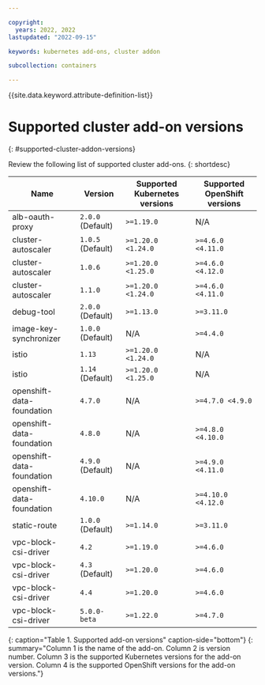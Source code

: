 ```yaml
---

copyright: 
  years: 2022, 2022
lastupdated: "2022-09-15"

keywords: kubernetes add-ons, cluster addon

subcollection: containers

---
```


{{site.data.keyword.attribute-definition-list}}

# Supported cluster add-on versions
{: #supported-cluster-addon-versions}

Review the following list of supported cluster add-ons.
{: shortdesc}

| Name | Version | Supported Kubernetes versions | Supported OpenShift versions |
| --- | --- | --- | --- |
| alb-oauth-proxy | `2.0.0` (Default) | `>=1.19.0` |  N/A  |
| cluster-autoscaler | `1.0.5` (Default) | `>=1.20.0 <1.24.0` | `>=4.6.0 <4.11.0` |
| cluster-autoscaler | `1.0.6`  | `>=1.20.0 <1.25.0` | `>=4.6.0 <4.12.0` |
| cluster-autoscaler | `1.1.0`  | `>=1.20.0 <1.24.0` | `>=4.6.0 <4.11.0` |
| debug-tool | `2.0.0` (Default) | `>=1.13.0` | `>=3.11.0` |
| image-key-synchronizer | `1.0.0` (Default) |  N/A  | `>=4.4.0` |
| istio | `1.13`  | `>=1.20.0 <1.24.0` |  N/A  |
| istio | `1.14` (Default) | `>=1.20.0 <1.25.0` |  N/A  |
| openshift-data-foundation | `4.7.0`  |  N/A  | `>=4.7.0 <4.9.0` |
| openshift-data-foundation | `4.8.0`  |  N/A  | `>=4.8.0 <4.10.0` |
| openshift-data-foundation | `4.9.0` (Default) |  N/A  | `>=4.9.0 <4.11.0` |
| openshift-data-foundation | `4.10.0`  |  N/A  | `>=4.10.0 <4.12.0` |
| static-route | `1.0.0` (Default) | `>=1.14.0` | `>=3.11.0` |
| vpc-block-csi-driver | `4.2`  | `>=1.19.0` | `>=4.6.0` |
| vpc-block-csi-driver | `4.3` (Default) | `>=1.20.0` | `>=4.6.0` |
| vpc-block-csi-driver | `4.4`  | `>=1.20.0` | `>=4.6.0` |
| vpc-block-csi-driver | `5.0.0-beta`  | `>=1.22.0` | `>=4.7.0` |
{: caption="Table 1. Supported add-on versions" caption-side="bottom"}
{: summary="Column 1 is the name of the add-on. Column 2 is version number. Column 3 is the supported Kubernetes versions for the add-on version. Column 4 is the supported OpenShift versions for the add-on versions."}


